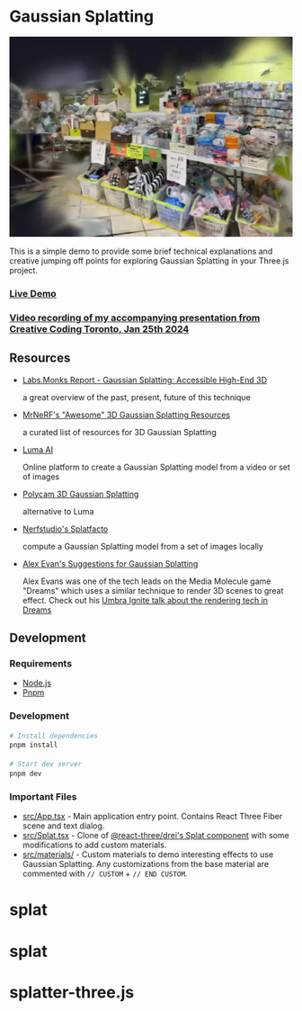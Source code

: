# Gaussian Splatting

![3D scene with Gaussian splatting](/docs/creative-gaussian-splatting.webp)

This is a simple demo to provide some brief technical explanations and creative jumping off points for exploring Gaussian Splatting in your Three.js project.

### [Live Demo](https://lpalombo.github.io/creative-gaussian-splatting/)

### [Video recording of my accompanying presentation from Creative Coding Toronto, Jan 25th 2024](https://www.youtube.com/watch?v=TUVGNc1oZqY)

## Resources

- [Labs.Monks Report - Gaussian Splatting: Accessible High-End 3D](https://docs.google.com/presentation/d/e/2PACX-1vT0k0CEmh92UsNMsgWoKulaM8MY-x1JyE8Gd86Sr_ZQ-AOmJx2GPQVMkb_Te5O-O7cyJ7jQtnDwy40Y/pub?start=false&loop=false&delayms=3000&slide=id.g294c79dca5e_0_283)

  a great overview of the past, present, future of this technique

- [MrNeRF's "Awesome" 3D Gaussian Splatting Resources](https://github.com/MrNeRF/awesome-3D-gaussian-splatting)

  a curated list of resources for 3D Gaussian Splatting

- [Luma AI](https://lumalabs.ai/)

  Online platform to create a Gaussian Splatting model from a video or set of images

- [Polycam 3D Gaussian Splatting](https://poly.cam/tools/gaussian-splatting)

  alternative to Luma

- [Nerfstudio's Splatfacto](https://docs.nerf.studio/nerfology/methods/splat.html)

  compute a Gaussian Splatting model from a set of images locally

- [Alex Evan's Suggestions for Gaussian Splatting](https://twitter.com/mmalex/status/1709322082717196498)

  Alex Evans was one of the tech leads on the Media Molecule game "Dreams" which uses a similar technique to render 3D scenes to great effect. Check out his [Umbra Ignite talk about the rendering tech in Dreams](https://www.youtube.com/watch?v=u9KNtnCZDMI)

## Development

### Requirements

- [Node.js](https://nodejs.org/en/)
- [Pnpm](https://pnpm.io/)

### Development

```bash
# Install dependencies
pnpm install

# Start dev server
pnpm dev
```

### Important Files

- [src/App.tsx](/src/App.tsx) - Main application entry point. Contains React Three Fiber scene and text dialog.
- [src/Splat.tsx](/src/Splat.tsx) - Clone of [@react-three/drei's Splat component](https://github.com/pmndrs/drei/blob/master/src/core/Splat.tsx) with some modifications to add custom materials.
- [src/materials/](/src/materials/) - Custom materials to demo interesting effects to use Gaussian Splatting. Any customizations from the base material are commented with `// CUSTOM` + `// END CUSTOM`.
# splat
# splat
# splatter-three.js
